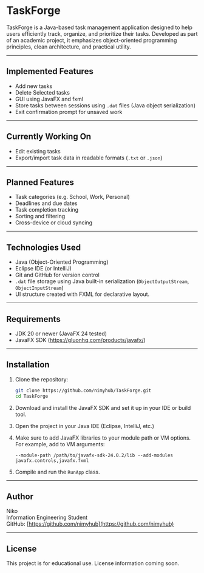 # TaskForge

TaskForge is a Java-based task management application designed to help users efficiently track, organize, and prioritize their tasks. Developed as part of an academic project, it emphasizes object-oriented programming principles, clean architecture, and practical utility.

---

## Implemented Features

- Add new tasks
- Delete Selected tasks
- GUI using JavaFX and fxml
- Store tasks between sessions using `.dat` files (Java object serialization)
- Exit confirmation prompt for unsaved work

---

## Currently Working On

- Edit existing tasks
- Export/import task data in readable formats (`.txt` or `.json`)

---

## Planned Features

- Task categories (e.g. School, Work, Personal)
- Deadlines and due dates
- Task completion tracking
- Sorting and filtering
- Cross-device or cloud syncing

---

## Technologies Used

- Java (Object-Oriented Programming)
- Eclipse IDE (or IntelliJ)
- Git and GitHub for version control
- `.dat` file storage using Java built-in serialization (`ObjectOutputStream`, `ObjectInputStream`)
- UI structure created with FXML for declarative layout.

---

## Requirements

- JDK 20 or newer (JavaFX 24 tested)
- JavaFX SDK (https://gluonhq.com/products/javafx/)

---

## Installation

1. Clone the repository:
    ```bash
    git clone https://github.com/nimyhub/TaskForge.git
    cd TaskForge
    ```

2. Download and install the JavaFX SDK and set it up in your IDE or build tool.

3. Open the project in your Java IDE (Eclipse, IntelliJ, etc.)

4. Make sure to add JavaFX libraries to your module path or VM options. For example, add to VM arguments:

    ```
    --module-path /path/to/javafx-sdk-24.0.2/lib --add-modules javafx.controls,javafx.fxml
    ```

5. Compile and run the `RunApp` class.

---

## Author

Niko  
Information Engineering Student  
GitHub: [https://github.com/nimyhub](https://github.com/nimyhub)

---

## License

This project is for educational use. License information coming soon.

